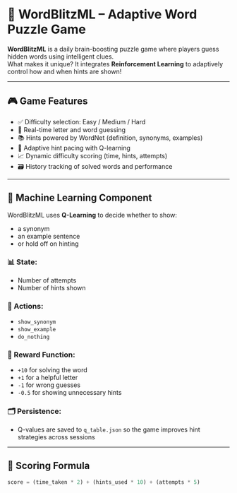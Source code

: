 # 🧠 WordBlitzML – Adaptive Word Puzzle Game

**WordBlitzML** is a daily brain-boosting puzzle game where players guess hidden words using intelligent clues.  
What makes it unique? It integrates **Reinforcement Learning** to adaptively control how and when hints are shown!

---

## 🎮 Game Features

- ✅ Difficulty selection: Easy / Medium / Hard
- 🔡 Real-time letter and word guessing
- 📚 Hints powered by WordNet (definition, synonyms, examples)
- 🧠 Adaptive hint pacing with Q-learning
- 📈 Dynamic difficulty scoring (time, hints, attempts)
- 🗃️ History tracking of solved words and performance

---

## 🤖 Machine Learning Component

WordBlitzML uses **Q-Learning** to decide whether to show:
- a synonym
- an example sentence
- or hold off on hinting

### 📊 State:
- Number of attempts
- Number of hints shown

### 🎯 Actions:
- `show_synonym`
- `show_example`
- `do_nothing`

### 🧮 Reward Function:
- `+10` for solving the word
- `+1` for a helpful letter
- `-1` for wrong guesses
- `-0.5` for showing unnecessary hints

### 🗂️ Persistence:
- Q-values are saved to `q_table.json` so the game improves hint strategies across sessions

---

## 🧪 Scoring Formula

```python
score = (time_taken * 2) + (hints_used * 10) + (attempts * 5)

